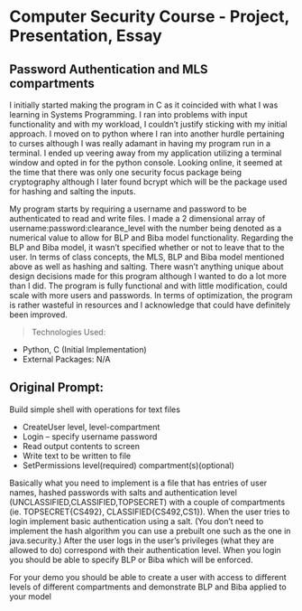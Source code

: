 # Computer Security Course - Project, Presentation, Essay
## Password Authentication and MLS compartments

I initially started making the program in C as it coincided with what I was learning in Systems Programming. I ran into problems with input functionality and with my workload, I couldn’t justify sticking with my initial approach. I moved on to python where I ran into another hurdle pertaining to curses although I was really adamant in having my program run in a terminal. I ended up veering away from my application utilizing a terminal window and opted in for the python console. Looking online, it seemed at the time that there was only one security focus package being cryptography although I later found bcrypt which will be the package used for hashing and salting the inputs. 

My program starts by requiring a username and password to be authenticated to read and write files. I made a 2 dimensional array of username:password:clearance_level with the number being denoted as a numerical value to allow for BLP and Biba model functionality. Regarding the BLP and Biba model, it wasn’t specified whether or not to leave that to the user. In terms of class concepts, the MLS, BLP and Biba model mentioned above as well as hashing and salting. There wasn’t anything unique about design decisions made for this program although I wanted to do a lot more than I did. The program is fully functional and with little modification, could scale with more users and passwords. In terms of optimization, the program is rather wasteful in resources and I acknowledge that could have definitely been improved.

> Technologies Used: 
- Python, C (Initial Implementation)
- External Packages: N/A


## Original Prompt:
Build simple shell with operations for text files

- CreateUser level, level-compartment
- Login – specify username password
- Read <inputfile> output contents to screen
- Write <filename> text to be written to file
- SetPermissions level(required) compartment(s)(optional)

Basically what you need to implement is a file that has entries of user names, hashed passwords with salts and authentication level (UNCLASSIFIED,CLASSIFIED,TOPSECRET) with a couple of compartments (ie. TOPSECRET{CS492}, CLASSIFIED{CS492,CS1}).  When the user tries to login implement basic authentication using a salt.  (You don’t need to implement the hash algorithm you can use a prebuilt one such as the one in java.security.)  After the user logs in the user’s privileges (what they are allowed to do) correspond with their authentication level.  When you login you should be able to specify BLP or Biba which will be enforced.  

For your demo you should be able to create a user with access to different levels of different compartments and demonstrate BLP and Biba applied to your model
